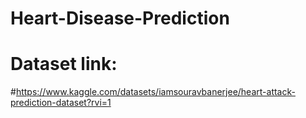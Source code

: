 # Heart-Disease-Prediction
# Dataset link:
#https://www.kaggle.com/datasets/iamsouravbanerjee/heart-attack-prediction-dataset?rvi=1
